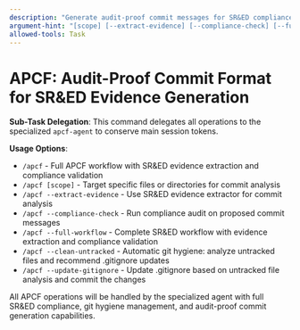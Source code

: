 ```yaml
---
description: "Generate audit-proof commit messages for SR&ED compliance with automatic git hygiene (uses sub-tasks)"
argument-hint: "[scope] [--extract-evidence] [--compliance-check] [--full-workflow] [--clean-untracked] [--update-gitignore]"
allowed-tools: Task
---
```


# APCF: Audit-Proof Commit Format for SR&ED Evidence Generation

**Sub-Task Delegation**: This command delegates all operations to the specialized `apcf-agent` to conserve main session tokens.

**Usage Options**:
- `/apcf` - Full APCF workflow with SR&ED evidence extraction and compliance validation
- `/apcf [scope]` - Target specific files or directories for commit analysis
- `/apcf --extract-evidence` - Use SR&ED evidence extractor for commit analysis
- `/apcf --compliance-check` - Run compliance audit on proposed commit messages
- `/apcf --full-workflow` - Complete SR&ED workflow with evidence extraction and compliance validation
- `/apcf --clean-untracked` - Automatic git hygiene: analyze untracked files and recommend .gitignore updates
- `/apcf --update-gitignore` - Update .gitignore based on untracked file analysis and commit the changes

All APCF operations will be handled by the specialized agent with full SR&ED compliance, git hygiene management, and audit-proof commit generation capabilities.